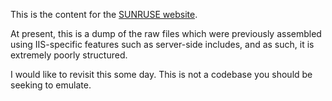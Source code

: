 This is the content for the [SUNRUSE website](https://sunruse.co.uk).

At present, this is a dump of the raw files which were previously assembled
using IIS-specific features such as server-side includes, and as such, it is
extremely poorly structured.

I would like to revisit this some day.  This is not a codebase you should be
seeking to emulate.